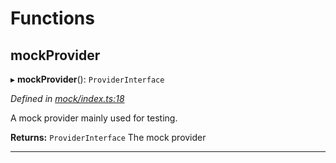 

# Functions

<a id="mockprovider"></a>

##  mockProvider

▸ **mockProvider**(): `ProviderInterface`

*Defined in [mock/index.ts:18](https://github.com/polkadot-js/api/blob/471bfce/packages/rpc-provider/src/mock/index.ts#L18)*

A mock provider mainly used for testing.

**Returns:** `ProviderInterface`
The mock provider

___

